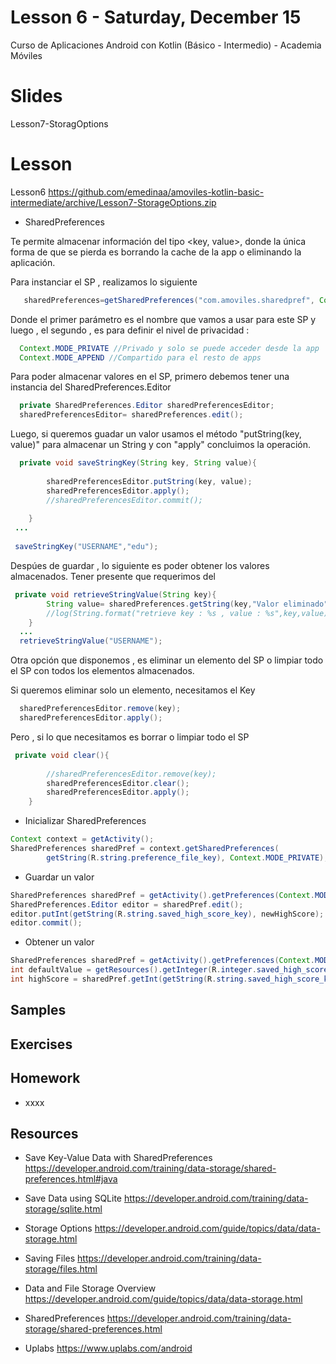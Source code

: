 # Lesson 6 - Saturday, December 15

Curso de Aplicaciones Android con Kotlin (Básico - Intermedio) - Academia Móviles

# Slides

Lesson7-StoragOptions 

# Lesson

Lesson6 https://github.com/emedinaa/amoviles-kotlin-basic-intermediate/archive/Lesson7-StorageOptions.zip

- SharedPreferences

Te permite almacenar información del tipo <key, value>, donde la única forma de que se pierda es borrando la cache de la app o eliminando la aplicación.

Para instanciar el SP , realizamos lo siguiente 

```java
   sharedPreferences=getSharedPreferences("com.amoviles.sharedpref", Context.MODE_PRIVATE);
```
Donde el primer parámetro es el nombre que vamos a usar para este SP y luego , el segundo , es para definir el nivel de privacidad :

```java
  Context.MODE_PRIVATE //Privado y solo se puede acceder desde la app
  Context.MODE_APPEND //Compartido para el resto de apps
```
Para poder almacenar valores en el SP, primero debemos tener una instancia del SharedPreferences.Editor

```java
  private SharedPreferences.Editor sharedPreferencesEditor;
  sharedPreferencesEditor= sharedPreferences.edit();
```
Luego, si queremos guadar un valor usamos el método "putString(key, value)" para almacenar un String y con "apply" concluimos la operación. 

```java
  private void saveStringKey(String key, String value){
  
        sharedPreferencesEditor.putString(key, value);
        sharedPreferencesEditor.apply();
        //sharedPreferencesEditor.commit();
        
    }
 ...
 
 saveStringKey("USERNAME","edu");
```
Despúes de guardar , lo siguiente es poder obtener los valores almacenados. Tener presente que requerimos del

```java
 private void retrieveStringValue(String key){
        String value= sharedPreferences.getString(key,"Valor eliminado");
        //log(String.format("retrieve key : %s , value : %s",key,value));
    }
  ...
  retrieveStringValue("USERNAME");
````

Otra opción que disponemos , es eliminar un elemento del SP o limpiar todo el SP con todos los elementos almacenados.

Si queremos eliminar solo un elemento, necesitamos el Key

```java
  sharedPreferencesEditor.remove(key);
  sharedPreferencesEditor.apply();
```

Pero , si lo que necesitamos es borrar o limpiar todo el SP

```java
 private void clear(){
        
        //sharedPreferencesEditor.remove(key);
        sharedPreferencesEditor.clear();
        sharedPreferencesEditor.apply();
    }
```

- Inicializar SharedPreferences

```java
Context context = getActivity();
SharedPreferences sharedPref = context.getSharedPreferences(
        getString(R.string.preference_file_key), Context.MODE_PRIVATE);
```

- Guardar un valor

```java
SharedPreferences sharedPref = getActivity().getPreferences(Context.MODE_PRIVATE);
SharedPreferences.Editor editor = sharedPref.edit();
editor.putInt(getString(R.string.saved_high_score_key), newHighScore);
editor.commit();
```

- Obtener un valor

```java
SharedPreferences sharedPref = getActivity().getPreferences(Context.MODE_PRIVATE);
int defaultValue = getResources().getInteger(R.integer.saved_high_score_default_key);
int highScore = sharedPref.getInt(getString(R.string.saved_high_score_key), defaultValue);
```

## Samples


## Exercises

## Homework
- xxxx

## Resources 

- Save Key-Value Data with SharedPreferences https://developer.android.com/training/data-storage/shared-preferences.html#java

- Save Data using SQLite https://developer.android.com/training/data-storage/sqlite.html

- Storage Options https://developer.android.com/guide/topics/data/data-storage.html

- Saving Files https://developer.android.com/training/data-storage/files.html

- Data and File Storage Overview https://developer.android.com/guide/topics/data/data-storage.html

- SharedPreferences https://developer.android.com/training/data-storage/shared-preferences.html

- Uplabs https://www.uplabs.com/android

